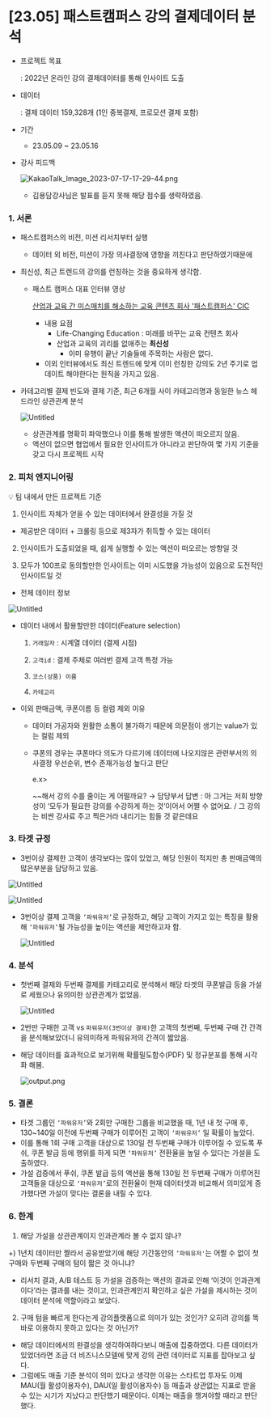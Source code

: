 # [23.05] 패스트캠퍼스 강의 결제데이터 분석


- 프로젝트 목표
    
    : 2022년 온라인 강의 결제데이터를 통해 인사이트 도출 
    

- 데이터
    
    : 결제 데이터 159,328개 (1인 중복결제, 프로모션 결제 포함)
    

- 기간
    - 23.05.09 ~ 23.05.16
    
- 강사 피드백
    
    ![KakaoTalk_Image_2023-07-17-17-29-44.png](https://github.com/jun-suk/PJT_fastcampus_order/assets/73885257/f6daeaf9-af57-41c4-9b27-8ebe7ec47e8a)
    
    - 김용담강사님은 발표를 듣지 못해 해당 점수를 생략하였음.
    

### 1. 서론

- 패스트캠퍼스의 비전, 미션 리서치부터 실행
    - 데이터 외 비전, 미션이 가장 의사결정에 영향을 끼친다고 판단하였기때문에
- 최신성, 최근 트렌드의 강의를 런칭하는 것을 중요하게 생각함.
    - 패스트 캠퍼스 대표 인터뷰 영상
        
        [산업과 교육 간 미스매치를 해소하는 교육 콘텐츠 회사 '패스트캠퍼스' CIC](https://youtu.be/sENMbS6dvA0)
        
        - 내용 요점
            - Life-Changing Education : 미래를 바꾸는 교육 컨텐츠 회사
            - 산업과 교육의 괴리를 없애주는 **최신성**
                - 이미 유행이 끝난 기술들에 주목하는 사람은 없다.
        - 이외 인터뷰에서도 최신 트렌드에 맞게 이미 런칭한 강의도 2년 주기로 업데이트 해야한다는 원칙을 가지고 있음.
- 카테고리별 결제 빈도와 결제 기준, 최근 6개월 사이 카테고리명과 동일한 뉴스 헤드라인 상관관계 분석
    
    ![Untitled](https://github.com/jun-suk/PJT_fastcampus_order/assets/73885257/647e6609-ed12-46d3-ba18-484c3a90f9ba![image](https://github.com/jun-suk/PJT_fastcampus_order/assets/73885257/2ddfac0b-cb1a-4947-8134-89d89f0e2f8f)
)
    
    - 상관관계를 명확히 파악했으나 이를 통해 발생한 액션이 떠오르지 않음.
    - 액션이 없으면 협업에서 필요한 인사이트가 아니라고 판단하여 몇 가지 기준을 갖고 다시 프로젝트 시작
    

### 2. 피처 엔지니어링

<aside>
💡 팀 내에서 만든 프로젝트 기준

1) 인사이트 자체가 얻을 수 있는 데이터에서 완결성을 가질 것

- 제공받은 데이터 + 크롤링 등으로 제3자가 취득할 수 있는 데이터

2) 인사이트가 도출되었을 때, 쉽게 실행할 수 있는 액션이 떠오르는 방향일 것

3) 모두가 100프로 동의할만한 인사이트는 이미 시도했을 가능성이 있음으로 도전적인 인사이트일 것

</aside>

- 전체 데이터 정보

![Untitled](https://github.com/jun-suk/PJT_fastcampus_order/assets/73885257/7e29e39b-a67e-4199-acf7-cd6c530926fe![image](https://github.com/jun-suk/PJT_fastcampus_order/assets/73885257/b2990e95-75f2-4e88-b4bc-1fd764863ea8)
)

- 데이터 내에서 활용할만한 데이터(Feature selection)
    
    1) `거래일자` : 시계열 데이터 (결제 시점)
    
    2) `고객id` : 결제 주체로 여러번 결제 고객 특정 가능
    
    3) `코스(상품) 이름`
    
    4) `카테고리`
    
- 이외 판매금액, 쿠폰이름 등 컬럼 제외 이유
    - 데이터 가공자와 원활한 소통이 불가하기 때문에 의문점이 생기는 value가 있는 컬럼 제외
    - 쿠폰의 경우는 쿠폰마다 의도가 다르기에 데이터에 나오지않은 관련부서의 의사결정 우선순위, 변수 존재가능성 높다고 판단
        
        e.x>
        
         ~~해서 강의 수를 줄이는 게 어떨까요? → 담당부서 답변 : 아 그거는 저희 방향성이 ‘모두가 필요한 강의를 수강하게 하는 것’이어서 어쩔 수 없어요. / 그 강의는 비싼 강사료 주고 찍은거라 내리기는 힘들 것 같은데요
        

### 3. 타겟 규정

- 3번이상 결제한 고객이 생각보다는 많이 있었고, 해당 인원이 적지만 총 판매금액의 많은부분을 담당하고 있음.

![Untitled](https://github.com/jun-suk/PJT_fastcampus_order/assets/73885257/65995e32-f08c-49d5-acac-a9b656bd2921![image](https://github.com/jun-suk/PJT_fastcampus_order/assets/73885257/e1390d65-ac0e-45a2-8b65-060deb8c86dd)
)

![Untitled](https://github.com/jun-suk/PJT_fastcampus_order/assets/73885257/4860578c-a8d8-431c-8388-d004d66c3ba7![image](https://github.com/jun-suk/PJT_fastcampus_order/assets/73885257/c64d55a4-e787-40e6-bc5d-54db6953050e)
)

- 3번이상 결제 고객을 `‘파워유저’`로 규정하고, 해당 고객이 가지고 있는 특징을 활용해 `‘파워유저’`될 가능성을 높이는 액션을 제안하고자 함.
    
    ![Untitled](https://github.com/jun-suk/PJT_fastcampus_order/assets/73885257/453bbe4f-1ea0-481f-bea7-ac4771c21c35![image](https://github.com/jun-suk/PJT_fastcampus_order/assets/73885257/93d5a155-3f5a-4dab-aa42-ebfdc1ebc73e)
)
    

### 4. 분석

- 첫번째 결제와 두번째 결제를 카테고리로 분석해서 해당 타겟의 쿠폰발급 등을 가설로 세웠으나 유의미한 상관관계가 없었음.
    
    ![Untitled](https://github.com/jun-suk/PJT_fastcampus_order/assets/73885257/dc779507-5c9b-49da-a0b9-f8ee4b95eb6c![image](https://github.com/jun-suk/PJT_fastcampus_order/assets/73885257/250a5357-c9c8-4658-8c1f-fb9e99af4178)
)
    
- 2번만 구매한 고객 vs `파워유저(3번이상 결제)`한 고객의 첫번째, 두번째 구매 간 간격을 분석해보았더니 유의미하게 파워유저의 간격이 짧았음.
- 해당 데이터를 효과적으로 보기위해 확률밀도함수(PDF) 및 정규분포를 통해 시각화 해봄.
    
    ![output.png](https://github.com/jun-suk/PJT_fastcampus_order/assets/73885257/f7798446-af1b-432a-bcfb-b2436707e090![image](https://github.com/jun-suk/PJT_fastcampus_order/assets/73885257/69792179-b149-473c-a511-8a57be401d55)
)
    

### 5. 결론

- 타겟 그룹인 `‘파워유저’`와 2회만 구매한 그룹을 비교했을 때,  1년 내 첫 구매 후, 130~140일 이전에 두번째 구매가 이루어진 고객이 `‘파워유저’` 일 확률이 높았다.
- 이를 통해 1회 구매 고객을 대상으로 130일 전 두번째 구매가 이루어질 수 있도록 푸쉬, 쿠폰 발급 등에 행위를 하게 되면 `‘파워유저’` 전환율을 높일 수 있다는 가설을 도출하였다.
- 가설 검증에서 푸쉬, 쿠폰 발급 등의 액션을 통해 130일 전 두번째 구매가 이루어진 고객들을 대상으로 `‘파워유저’`로의 전환율이 현재 데이터셋과 비교해서 의미있게 증가했다면 가설이 맞다는 결론을 내릴 수 있다.

### 6. 한계

1) 해당 가설을 상관관계이지 인과관계라 볼 수 없지 않나?

+) 1년치 데이터만 짤라서 공유받았기에 해당 기간동안의 `‘파워유저'`는 어쩔 수 없이 첫 구매와 두번째 구매의 텀이 짧은 것 아니냐?

- 리서치 결과, A/B 테스트 등 가설을 검증하는 액션의 결과로 인해 ‘이것이 인과관계이다’라는 결과를 내는 것이고, 인과관계인지 확인하고 싶은 가설을 제시하는 것이 데이터 분석에 역할이라고 보았다.

2) 구매 텀을 빠르게 한다는게 강의플랫폼으로 의미가 있는 것인가? 오히려 강의를 똑바로 이용하지 못하고 있다는 것 아닌가?

- 해당 데이터에서의 완결성을 생각하여하다보니 매출에 집중하였다. 다른 데이터가 있었더라면 조금 더 비즈니스모델에 맞게 강의 관련 데이터로 지표를 잡아보고 싶다.
- 그럼에도 매출 기준 분석이 의미 있다고 생각한 이유는 스타트업 투자도 이제 MAU(월 활성이용자수), DAU(일 활성이용자수) 등 매출과 상관없는 지표로 받을 수 있는 시기가 지났다고 판단했기 때문이다. 이제는 매출을 챙겨야할 때라고 판단했다.
